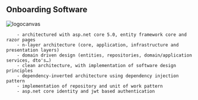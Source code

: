 ## Onboarding Software
![logocanvas](https://user-images.githubusercontent.com/35929075/158029352-c414b590-f293-4ca7-a52f-c72e76fb6dd0.png)

        - architectured with asp.net core 5.0, entity framework core and razor pages
        - n-layer architecture (core, application, infrastructure and presentation layers)
        - domain driven design (entities, repositories, domain/application services, dto's…)
        - clean architecture, with implementation of software design principles
        - dependency-inverted architecture using dependency injection pattern
        - implementation of repository and unit of work pattern
        - asp.net core identity and jwt based authentication 
